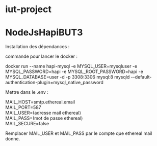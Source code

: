 # iut-project
# NodeJsHapiBUT3

Installation des dépendances :





commande pour lancer le docker :

docker run --name hapi-mysql -e MYSQL_USER=mysqluser -e MYSQL_PASSWORD=hapi -e MYSQL_ROOT_PASSWORD=hapi -e MYSQL_DATABASE=user -d -p 3308:3306 mysql:8 mysqld --default-authentication-plugin=mysql_native_password


Mettre dans le .env :

MAIL_HOST=smtp.ethereal.email<br>
MAIL_PORT=587<br>
MAIL_USER=(adresse mail ethereal)<br>
MAIL_PASS=(mot de passe ethereal)<br>
MAIL_SECURE=false


Remplacer MAIL_USER et MAIL_PASS par le compte que ethereal mail donne.
